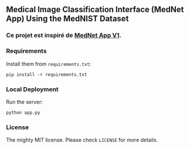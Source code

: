 ##  Medical Image Classification Interface (MedNet App) Using the MedNIST Dataset

###  Ce projet est inspiré de [MedNet App V1](https://github.com/BenhajjiNoura/mednist-classification.git).


###  Requirements

Install them from `requirements.txt`:

    pip install -r requirements.txt


###  Local Deployment

Run the server:

    python app.py


### License

The mighty MIT license. Please check `LICENSE` for more details.
